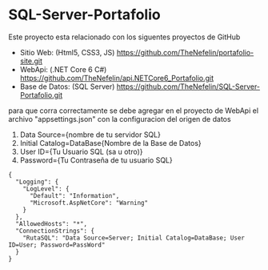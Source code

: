 # SQL-Server-Portafolio

Este proyecto esta relacionado con los siguentes proyectos de GitHub

* Sitio Web: (Html5, CSS3, JS)
	https://github.com/TheNefelin/portafolio-site.git
* WebApi: (.NET Core 6 C#)
	https://github.com/TheNefelin/api.NETCore6_Portafolio.git
* Base de Datos: (SQL Server)
	https://github.com/TheNefelin/SQL-Server-Portafolio.git

para que corra correctamente se debe agregar en el proyecto de WebApi el archivo "appsettings.json" con la configuracion del origen de datos
1. Data Source={nombre de tu servidor SQL}
2. Initial Catalog=DataBase{Nombre de la Base de Datos}
3. User ID={Tu Usuario SQL (sa u otro)}
4. Password={Tu Contraseña de tu usuario SQL}

```
{
  "Logging": {
    "LogLevel": {
      "Default": "Information",
      "Microsoft.AspNetCore": "Warning"
    }
  },
  "AllowedHosts": "*",
  "ConnectionStrings": {
    "RutaSQL": "Data Source=Server; Initial Catalog=DataBase; User ID=User; Password=PassWord"
  }
}
```
